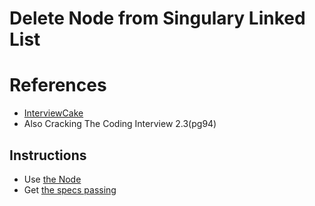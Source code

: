 # Delete Node from Singulary Linked List


# References
* [InterviewCake](https://www.interviewcake.com/question/ruby/delete-node)
* Also Cracking The Coding Interview 2.3(pg94) 


## Instructions
* Use [the Node](./lib/linked_list/node.rb)
* Get [the specs passing](./spec/delete_node_spec.rb)
    
